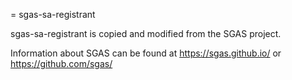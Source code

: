 
= sgas-sa-registrant

sgas-sa-registrant is copied and modified from the SGAS project.

Information about SGAS can be found at https://sgas.github.io/ or https://github.com/sgas/

